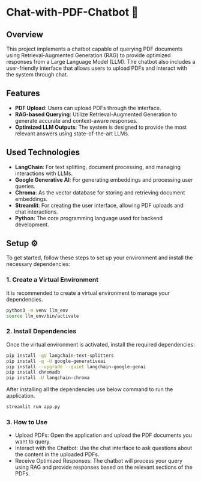 # Chat-with-PDF-Chatbot 🤖

## Overview

This project implements a chatbot capable of querying PDF documents using Retrieval-Augmented Generation (RAG) to provide optimized responses from a Large Language Model (LLM). The chatbot also includes a user-friendly interface that allows users to upload PDFs and interact with the system through chat.

## Features

- **PDF Upload**: Users can upload PDFs through the interface.
- **RAG-based Querying**: Utilize Retrieval-Augmented Generation to generate accurate and context-aware responses.
- **Optimized LLM Outputs**: The system is designed to provide the most relevant answers using state-of-the-art LLMs.

## Used Technologies

- **LangChain**: For text splitting, document processing, and managing interactions with LLMs.
- **Google Generative AI**: For generating embeddings and processing user queries.
- **Chroma**: As the vector database for storing and retrieving document embeddings.
- **Streamlit**: For creating the user interface, allowing PDF uploads and chat interactions.
- **Python**: The core programming language used for backend development.

## Setup ⚙️

To get started, follow these steps to set up your environment and install the necessary dependencies:

### 1. Create a Virtual Environment

It is recommended to create a virtual environment to manage your dependencies.

```bash
python3 -m venv llm_env
source llm_env/bin/activate
```
### 2. Install Dependencies
Once the virtual environment is activated, install the required dependencies:
```bash
pip install -qU langchain-text-splitters
pip install -q -U google-generativeai
pip install --upgrade --quiet langchain-google-genai
pip install chromadb
pip install -U langchain-chroma
```
After installing all the dependencies use below command to run the application.
```bash
streamlit run app.py
```
### 3. How to Use
- Upload PDFs: Open the application and upload the PDF documents you want to query.
- Interact with the Chatbot: Use the chat interface to ask questions about the content in the uploaded PDFs.
- Receive Optimized Responses: The chatbot will process your query using RAG and provide responses based on the relevant sections of the PDFs.